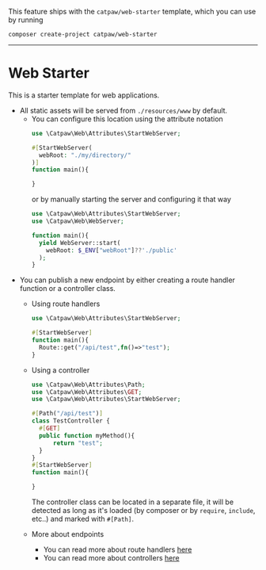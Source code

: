This feature ships with the `catpaw/web-starter` template, which you can use by running<br/>
```
composer create-project catpaw/web-starter
```
<hr/>

# Web Starter

This is a starter template for web applications.

- All static assets will be served from `./resources/www` by default.
  - You can configure this location using the attribute notation
    ```php
    use \Catpaw\Web\Attributes\StartWebServer;

    #[StartWebServer(
      webRoot: "./my/directory/"
    )]
    function main(){

    }
    ```
    or by manually starting the server and configuring it that way
    ```php
    use \Catpaw\Web\Attributes\StartWebServer;
    use \Catpaw\Web\WebServer;

    function main(){
      yield WebServer::start(
        webRoot: $_ENV["webRoot"]??'./public'
      );
    }
    ```
- You can publish a new endpoint by either creating a route handler function or a controller class.
  - Using route handlers
    ```php
    use \Catpaw\Web\Attributes\StartWebServer;
    
    #[StartWebServer]
    function main(){
      Route::get("/api/test",fn()=>"test");
    }
    ```
  - Using a controller
    ```php
    use \Catpaw\Web\Attributes\Path;
    use \Catpaw\Web\Attributes\GET;
    use \Catpaw\Web\Attributes\StartWebServer;

    #[Path("/api/test")]
    class TestController {
      #[GET]
      public function myMethod(){
          return "test";
      }
    }
    #[StartWebServer]
    function main(){

    }
    ```
    The controller class can be located in a separate file, it will be detected as long as it's loaded (by composer or by `require`, `include`, etc..) and marked with `#[Path]`.

  - More about endpoints
    - You can read more about route handlers [here](./1.WebRouteHandlers.md)
    - You can read more about controllers [here](./14.WebRouteControllers.md)
